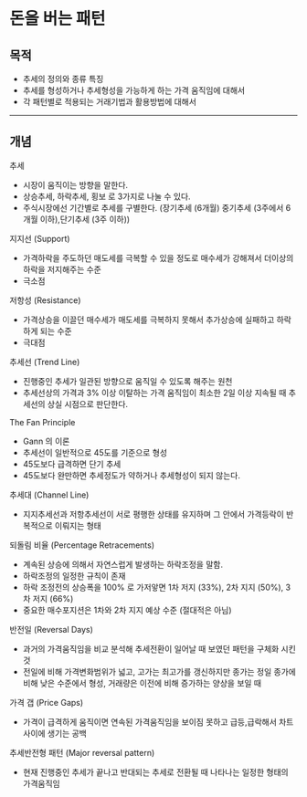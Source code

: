 # 돈을 버는 패턴 

## 목적 
- 추세의 정의와 종류 특징
- 추세를 형성하거나 추세형성을 가능하게 하는 가격 움직임에 대해서
- 각 패턴별로 적용되는 거래기법과 활용방법에 대해서 

***

## 개념 

추세 
- 시장이 움직이는 방향을 말한다.
- 상승추세, 하락추세, 횡보 로 3가지로 나눌 수 있다.
- 주식시장에선 기간별로 추세를 구별한다. (장기추세 (6개월) 중기추세 (3주에서 6개월 이하),단기추세 (3주 이하))

지지선 (Support)
- 가격하락을 주도하던 매도세를 극복할 수 있을 정도로 매수세가 강해져서 더이상의 하락을 저지해주는 수준
- 극소점

저항성 (Resistance)
- 가격상승을 이끌던 매수세가 매도세를 극복하지 못해서 추가상승에 실패하고 하락하게 되는 수준
- 극대점

추세선 (Trend Line)
- 진행중인 추세가 일관된 방향으로 움직일 수 있도록 해주는 원천 
- 추세선상의 가격과 3% 이상 이탈하는 가격 움직임이 최소한 2일 이상 지속될 때 추세선의 상실 시점으로 판단한다.


The Fan Principle
- Gann 의 이론 
- 추세선이 일반적으로 45도를 기준으로 형성
- 45도보다 급격하면 단기 추세 
- 45도보다 완만하면 추세정도가 약하거나 추세형성이 되지 않는다. 

추세대 (Channel Line)
- 지지추세선과 저항추세선이 서로 평행한 상태를 유지하며 그 안에서 가격등락이 반복적으로 이뤄지는 형태

되돌림 비율 (Percentage Retracements)
- 계속된 상승에 의해서 자연스럽게 발생하는 하락조정을 말함. 
- 하락조정의 일정한 규칙이 존재
- 하락 조정전의 상승폭을 100% 로 가저앟면 1차 저지 (33%), 2차 지지 (50%), 3차 저지 (66%)
- 중요한 매수포지션은 1차와 2차 지지 예상 수준 (절대적은 아님)

반전일 (Reversal Days)
- 과거의 가격움직임을 비교 분석해 추세전환이 일어날 때 보였던 패턴을 구체화 시킨 것
- 전일에 비해 가격변화범위가 넓고, 고가는 최고가를 갱신하지만 종가는 정일 종가에 비해 낮은 수준에서 형성, 거래량은 이전에 비해 증가하는 양상을 보일 때

가격 갭 (Price Gaps)
- 가격이 급격하게 움직이면 연속된 가격움직임을 보이짐 못하고 급등,급락해서 차트사이에 생기는 공백 

추세반전형 패턴 (Major reversal pattern)
- 현재 진행중인 추세가 끝나고 반대되는 추세로 전환될 때 나타나는 일정한 형태의 가격움직임 



